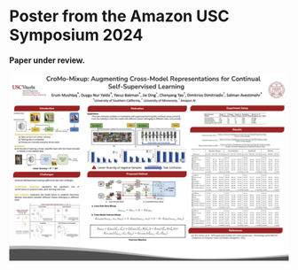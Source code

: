 # Poster from the Amazon USC Symposium 2024 

#### Paper under review.

![](AmazonUSCSymposiumPoster.png)
